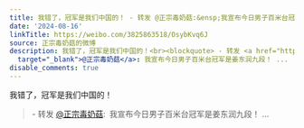 ```yaml
---
title: 我错了，冠军是我们中国的！ - 转发 @正宗毒奶菇:&ensp;我宣布今日男子百米台冠军是姜东润九段！
date: '2024-08-16'
linkTitle: https://weibo.com/3825863518/OsybKvq6J
source: 正宗毒奶菇的微博
description: 我错了，冠军是我们中国的！<br><blockquote> - 转发 <a href="https://weibo.com/3825863518"
  target="_blank">@正宗毒奶菇</a>: 我宣布今日男子百米台冠军是姜东润九段！ ...
disable_comments: true
---
```

我错了，冠军是我们中国的！<br><blockquote> - 转发 <a href="https://weibo.com/3825863518" target="_blank">@正宗毒奶菇</a>: 我宣布今日男子百米台冠军是姜东润九段！ ...
